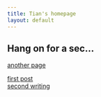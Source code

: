 ```yaml
---
title: Tian's homepage
layout: default
---
```


## **Hang on for a sec...**


[another page](another-page.md)


[first post](_posts/2021-11-25-add-new-post.md)<br>
[second writing](_posts/2021-11-25-sec-writing.md)

